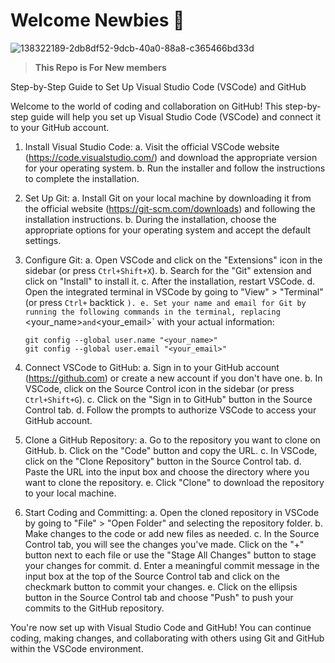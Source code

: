 # **Welcome Newbies 🤞**

![138322189-2db8df52-9dcb-40a0-88a8-c365466bd33d](https://github.com/Sitamarhi-Institute-of-Technology/Newbie-repo/assets/104882734/951a4403-9dad-4d5b-983f-ef1d09cba2cb)

> **This Repo is For New members**

Step-by-Step Guide to Set Up Visual Studio Code (VSCode) and GitHub

Welcome to the world of coding and collaboration on GitHub! This step-by-step guide will help you set up Visual Studio Code (VSCode) and connect it to your GitHub account.

1. Install Visual Studio Code:
   a. Visit the official VSCode website (https://code.visualstudio.com/) and download the appropriate version for your operating system.
   b. Run the installer and follow the instructions to complete the installation.

2. Set Up Git:
   a. Install Git on your local machine by downloading it from the official website (https://git-scm.com/downloads) and following the installation instructions.
   b. During the installation, choose the appropriate options for your operating system and accept the default settings.

3. Configure Git:
   a. Open VSCode and click on the "Extensions" icon in the sidebar (or press `Ctrl+Shift+X`).
   b. Search for the "Git" extension and click on "Install" to install it.
   c. After the installation, restart VSCode.
   d. Open the integrated terminal in VSCode by going to "View" > "Terminal" (or press `Ctrl+` backtick `).
   e. Set your name and email for Git by running the following commands in the terminal, replacing `<your_name>` and `<your_email>` with your actual information:
      ```
      git config --global user.name "<your_name>"
      git config --global user.email "<your_email>"
      ```

4. Connect VSCode to GitHub:
   a. Sign in to your GitHub account (https://github.com) or create a new account if you don't have one.
   b. In VSCode, click on the Source Control icon in the sidebar (or press `Ctrl+Shift+G`).
   c. Click on the "Sign in to GitHub" button in the Source Control tab.
   d. Follow the prompts to authorize VSCode to access your GitHub account.

5. Clone a GitHub Repository:
   a. Go to the repository you want to clone on GitHub.
   b. Click on the "Code" button and copy the URL.
   c. In VSCode, click on the "Clone Repository" button in the Source Control tab.
   d. Paste the URL into the input box and choose the directory where you want to clone the repository.
   e. Click "Clone" to download the repository to your local machine.

6. Start Coding and Committing:
   a. Open the cloned repository in VSCode by going to "File" > "Open Folder" and selecting the repository folder.
   b. Make changes to the code or add new files as needed.
   c. In the Source Control tab, you will see the changes you've made. Click on the "+" button next to each file or use the "Stage All Changes" button to stage your changes for commit.
   d. Enter a meaningful commit message in the input box at the top of the Source Control tab and click on the checkmark button to commit your changes.
   e. Click on the ellipsis button in the Source Control tab and choose "Push" to push your commits to the GitHub repository.

You're now set up with Visual Studio Code and GitHub! You can continue coding, making changes, and collaborating with others using Git and GitHub within the VSCode environment.


